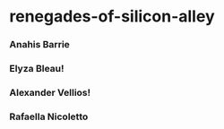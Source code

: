 # renegades-of-silicon-alley


### Anahis Barrie

### Elyza Bleau!

### Alexander Vellios!

### Rafaella Nicoletto


